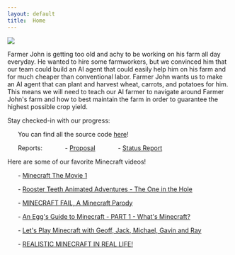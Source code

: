 ```yaml
---
layout: default
title:  Home
---
```


![](https://static.planetminecraft.com/files/resource_media/screenshot/1249/a_minecraft_farmer_by_sirsymboltable-d4x8z86_4349493.jpg)

Farmer John is getting too old and achy to be working on his farm all day everyday. He wanted to hire some farmworkers, but we convinced him that our team could build an AI agent that could easily help him on his farm and for much cheaper than conventional labor. Farmer John wants us to make an AI agent that can plant and harvest wheat, carrots, and potatoes for him. This means we will need to teach our AI farmer to navigate around Farmer John's farm and how to best maintain the farm in order to guarantee the highest possible crop yield.

Stay checked-in with our progress:

&nbsp;&nbsp;&nbsp;&nbsp;&nbsp;&nbsp;You can find all the source code [here](https://github.com/Eisah-Jones/Farmer-John/tree/development)!

&nbsp;&nbsp;&nbsp;&nbsp;&nbsp;&nbsp;Reports:
&nbsp;&nbsp;&nbsp;&nbsp;&nbsp;&nbsp;&nbsp;&nbsp;&nbsp;&nbsp;&nbsp;&nbsp;- [Proposal](proposal.md)
&nbsp;&nbsp;&nbsp;&nbsp;&nbsp;&nbsp;&nbsp;&nbsp;&nbsp;&nbsp;&nbsp;&nbsp;- [Status Report](status.md)


Here are some of our favorite Minecraft videos!

&nbsp;&nbsp;&nbsp;&nbsp;&nbsp;&nbsp;- [Minecraft The Movie 1](https://www.youtube.com/watch?v=dY48r9K-j_4)

&nbsp;&nbsp;&nbsp;&nbsp;&nbsp;&nbsp;- [Rooster Teeth Animated Adventures - The One in the Hole](https://www.youtube.com/watch?v=o7ABSsu-ACM)

&nbsp;&nbsp;&nbsp;&nbsp;&nbsp;&nbsp;- [MINECRAFT FAIL, A Minecraft Parody](https://www.youtube.com/watch?v=zGJEBiI85hM)

&nbsp;&nbsp;&nbsp;&nbsp;&nbsp;&nbsp;- [An Egg's Guide to Minecraft - PART 1 - What's Minecraft?](https://www.youtube.com/watch?v=anoO3K5vOEg)

&nbsp;&nbsp;&nbsp;&nbsp;&nbsp;&nbsp;- [Let's Play Minecraft with Geoff, Jack, Michael, Gavin and Ray](https://www.youtube.com/watch?v=FrLgREKD4kk)

&nbsp;&nbsp;&nbsp;&nbsp;&nbsp;&nbsp;- [REALISTIC MINECRAFT IN REAL LIFE!](https://www.youtube.com/watch?v=5C7xceB2-UE)

